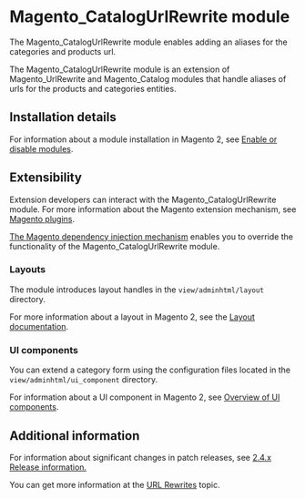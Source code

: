 # Magento_CatalogUrlRewrite module

The Magento_CatalogUrlRewrite module enables adding an aliases for the categories and products url.

The Magento_CatalogUrlRewrite module is an extension of Magento_UrlRewrite and Magento_Catalog modules that handle aliases of urls for the products and categories entities.

## Installation details

For information about a module installation in Magento 2, see [Enable or disable modules](http://devdocs.magento.com/guides/v2.1/install-gde/install/cli/install-cli-subcommands-enable.html).

## Extensibility

Extension developers can interact with the Magento_CatalogUrlRewrite module. For more information about the Magento extension mechanism, see [Magento plugins](https://devdocs.magento.com/guides/v2.4/extension-dev-guide/plugins.html).

[The Magento dependency injection mechanism](https://devdocs.magento.com/guides/v2.4/extension-dev-guide/depend-inj.html) enables you to override the functionality of the Magento_CatalogUrlRewrite module.

### Layouts

The module introduces layout handles in the `view/adminhtml/layout` directory.

For more information about a layout in Magento 2, see the [Layout documentation](https://devdocs.magento.com/guides/v2.4/frontend-dev-guide/layouts/layout-overview.html).

### UI components

You can extend a category form using the configuration files located in the `view/adminhtml/ui_component` directory.

For information about a UI component in Magento 2, see [Overview of UI components](https://devdocs.magento.com/guides/v2.4/ui_comp_guide/bk-ui_comps.html).

## Additional information

For information about significant changes in patch releases, see [2.4.x Release information.](https://devdocs.magento.com/guides/v2.4/release-notes/bk-release-notes.html)

You can get more information at the [URL Rewrites](https://docs.magento.com/user-guide/marketing/url-rewrite.html) topic.
